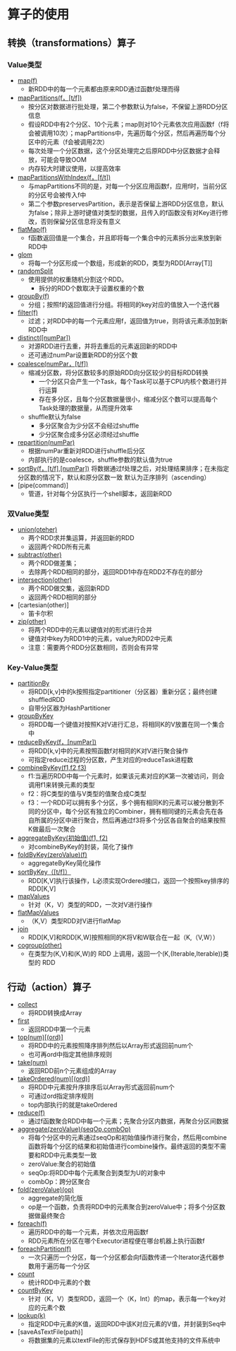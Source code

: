 # 算子的使用

## 转换（transformations）算子
### Value类型
- [map(f)](rdd4TransAndAction/transformations/valueType/Map.scala)
    - 新RDD中的每一个元素都由原来RDD通过函数f处理而得
- [mapPartitions(f，[t/f])](rdd4TransAndAction/transformations/valueType/MapPartitions.scala)
    - 按分区对数据进行批处理，第二个参数默认为false，不保留上游RDD分区信息
    - 假设RDD中有2个分区、10个元素；map则对10个元素依次应用函数f（f将会被调用10次）；mapPartitions中，先遍历每个分区，然后再遍历每个分区中的元素（f会被调用2次）
    - 每次处理一个分区数据，这个分区处理完之后原RDD中分区数据才会释放，可能会导致OOM
    - 内存较大时建议使用，以提高效率
 - [mapPartitionsWithIndex(f，[f/t])](rdd4TransAndAction/transformations/valueType/MapPartitions.scala)
    - 与mapPartitions不同的是，对每一个分区应用函数f，应用f时，当前分区的分区号会被传入f中
    - 第二个参数preservesPartition，表示是否保留上游RDD分区信息，默认为false；除非上游时键值对类型的数据，且传入的f函数没有对Key进行修改，否则保留分区信息将没有意义
 - [flatMap(f)](rdd4TransAndAction/transformations/valueType/FlatMap.scala)
 	- f函数返回值是一个集合，并且即将每一个集合中的元素拆分出来放到新RDD中
 - [glom](rdd4TransAndAction/transformations/valueType/Glom.scala)
 	- 将每一个分区形成一个数组，形成新的RDD，类型为RDD[Array[T]]
 - [randomSplit](rdd4TransAndAction/transformations/valueType/RandomSplit.scala)
    - 使用提供的权重随机分割这个RDD。
        - 拆分的RDD个数取决于设置权重的个数
 - [groupBy(f)](rdd4TransAndAction/transformations/valueType/GroupBy.scala)
 	- 分组；按照f的返回值进行分组。将相同的key对应的值放入一个迭代器
 - [filter(f)](rdd4TransAndAction/transformations/valueType/Filter.scala)
 	- 过滤；对RDD中的每一个元素应用f，返回值为true，则将该元素添加到新RDD中
 - [distinct([numPar])](rdd4TransAndAction/transformations/valueType/Distinct.scala)
 	- 对源RDD进行去重，并将去重后的元素返回新的RDD中
 	- 还可通过numPar设置新RDD的分区个数
 - [coalesce(numPar，[t/f])](rdd4TransAndAction/transformations/valueType/Coalesce.scala)
 	- 缩减分区数，将分区数较多的原始RDD向分区较少的目标RDD转换
 		- 一个分区只会产生一个Task，每个Task可以基于CPU内核个数进行并行运算
 		- 存在多分区，且每个分区数据量很小，缩减分区个数可以提高每个Task处理的数据量，从而提升效率
 	- shuffle默认为false
 		- 多分区聚合为少分区不会经过shuffle
 		- 少分区聚合成多分区必须经过shuffle
 - [repartition(numPar)](rdd4TransAndAction/transformations/valueType/Coalesce.scala)
 	- 根据numPar重新对RDD进行shuffle后分区
 	- 内部执行的是coalesce，shuffle参数的默认值为true
 - [sortBy(f，[t/f],[numPar])](rdd4TransAndAction/transformations/valueType/SortBy.scala)
 	将数据通过f处理之后，对处理结果排序；在未指定分区数的情况下，默认和原分区数一致
 	默认为正序排列（ascending）
 - [pipe(command)]
 	- 管道，针对每个分区执行一个shell脚本，返回新RDD
### 双Value类型
 - [union(oteher)](rdd4TransAndAction/transformations/valueValueType/Union.scala)
	- 两个RDD求并集运算，并返回新的RDD
	- 返回两个RDD所有元素
 - [subtract(other)](rdd4TransAndAction/transformations/valueValueType/Subtract.scala)
	- 两个RDD做差集；
	- 去除两个RDD相同的部分，返回RDD1中存在RDD2不存在的部分
 - [intersection(other)](rdd4TransAndAction/transformations/valueValueType/Intersection.scala)
	- 两个RDD做交集，返回新RDD
	- 返回两个RDD相同的部分
 - [cartesian(other)]
	- 笛卡尔积
 - [zip(other)](rdd4TransAndAction/transformations/valueValueType/Zip.scala)
	- 将两个RDD中的元素以键值对的形式进行合并
	- 键值对中key为RDD1中的元素，value为RDD2中元素
	- 注意：需要两个RDD分区数相同，否则会有异常
### Key-Value类型
 - [partitionBy](rdd4TransAndAction/transformations/keyValueType/PartitionBy.scala)
	- 将RDD[k,v]中的k按照指定partitioner（分区器）重新分区；最终创建shuffledRDD
	- 自带分区器为HashPartitioner
 - [groupByKey](rdd4TransAndAction/transformations/keyValueType/GroupByKey.scala)
	- 将RDD每一个键值对按照K对V进行汇总，将相同K的V放置在同一个集合中
 - [reduceByKey(f，[numPar])](rdd4TransAndAction/transformations/keyValueType/ReduceByKey.scala)
	- 将RDD[k,v]中的元素按照函数f对相同的K对V进行聚合操作
	- 可指定reduce过程的分区数，产生对应的reduceTask进程数
 - [combineByKey(f1,f2,f3)](rdd4TransAndAction/transformations/keyValueType/CombineByKey.scala)
	- f1:当遍历RDD中每一个元素时，如果该元素对应的K第一次被访问，则会调用f1来转换元素的类型
	- f2：将C类型的值与V类型的值聚合成C类型
	- f3：一个RDD可以拥有多个分区，多个拥有相同K的元素可以被分散到不同的分区中，每个分区有独立的Combiner，拥有相同键的元素会先在各自所属的分区中进行聚合，然后再通过f3将多个分区各自聚合的结果按照K做最后一次聚合
 - [aggregateByKey(初始值)(f1, f2)](rdd4TransAndAction/transformations/keyValueType/AggregateByKey.scala)
	- 对combineByKey的封装，简化了操作
 - [foldByKey(zeroValue)(f)](rdd4TransAndAction/transformations/keyValueType/FoldByKey.scala)
	- aggregateByKey简化操作
 - [sortByKey（[t/f]）](rdd4TransAndAction/transformations/keyValueType/SortByKey.scala)
	- RDD[K,V]执行该操作，L必须实现Ordered接口，返回一个按照key排序的RDD[K,V]
 - [mapValues](rdd4TransAndAction/transformations/keyValueType/MapValues.scala)
	- 针对（K，V）类型的RDD，一次对V进行操作
 - [flatMapValues](rdd4TransAndAction/transformations/keyValueType/FlatMapValues.scala)
	- （K,V）类型RDD对V进行flatMap
 - [join](rdd4TransAndAction/transformations/keyValueType/Join.scala)
	- RDD[K,V]和RDD[K,W]按照相同的K将V和W联合在一起（K,（V,W））
 - [cogroup(other)](rdd4TransAndAction/transformations/keyValueType/Cogroup.scala)
	- 在类型为(K,V)和(K,W)的 RDD 上调用，返回一个(K,(Iterable<V>,Iterable<W>))类型的 RDD
	
## 行动（action）算子
 - [collect](rdd4TransAndAction/actions/Collect.scala)
	- 将RDD转换成Array
 - [first](rdd4TransAndAction/actions/First.scala)
	- 返回RDD中第一个元素
 - [top(num)[(ord)]](rdd4TransAndAction/actions/Top.scala)
	- 将RDD中的元素按照降序排列然后以Array形式返回前num个
	- 也可再ord中指定其他排序规则
 - [take(num)](rdd4TransAndAction/actions/Take.scala)
	- 返回RDD前n个元素组成的Array
 - [takeOrdered(num)[(ord)]](rdd4TransAndAction/actions/TakeOrdered.scala)
	- 将RDD中元素按升序排序后以Array形式返回前num个
	- 可通过ord指定排序规则
	- top内部执行的就是takeOrdered
 - [reduce(f)](rdd4TransAndAction/actions/Reduce.scala)
	- 通过f函数聚合RDD中每一个元素；先聚合分区内数据，再聚合分区间数据
 - [aggregate(zeroValue)(seqOp,combOp)](rdd4TransAndAction/actions/Aggregate.scala)
	- 将每个分区中的元素通过seqOp和初始值操作进行聚合，然后用combine函数将每个分区的结果和初始值进行combine操作。最终返回的类型不需要和RDD中元素类型一致
	- zeroValue:聚合的初始值
	- seqOp:将RDD中每个元素聚合到类型为U的对象中
	- combOp：跨分区聚合
 - [fold(zeroValue)(op)](rdd4TransAndAction/actions/Fold.scala)
	- aggregate的简化版
	- op是一个函数，负责将RDD中的元素聚合到zeroValue中；将多个分区数据做最终聚合
 - [foreach(f)](rdd4TransAndAction/actions/Foreach.scala)
	- 遍历RDD中的每一个元素，并依次应用函数f
	- RDD元素所在分区在哪个Executor进程便在哪台机器上执行函数f
 - [foreachPartition(f)](rdd4TransAndAction/actions/ForeachPartition.scala)
	- 一次只遍历一个分区，每一个分区都会向f函数传递一个Iterator迭代器参数用于遍历每一个分区
 - [count](rdd4TransAndAction/actions/Count.scala)
	- 统计RDD中元素的个数
 - [countByKey](rdd4TransAndAction/actions/CountByKey.scala)
	- 针对（K，V）类型RDD，返回一个（K，Int）的map，表示每一个key对应的元素个数
 - [lookup(k)](rdd4TransAndAction/actions/Lookup.scala)
	- 指定RDD中元素的K值，返回RDD中该K对应元素的V值，并封装到Seq中
 - [saveAsTextFile(path)]
	- 将数据集的元素以textFile的形式保存到HDFS或其他支持的文件系统中